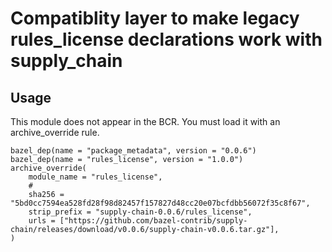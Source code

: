 # Compatiblity layer to make legacy rules_license declarations work with supply_chain


## Usage

This module does not appear in the BCR. You must load it with
an archive_override rule.

```
bazel_dep(name = "package_metadata", version = "0.0.6")
bazel_dep(name = "rules_license", version = "1.0.0")
archive_override(
    module_name = "rules_license",
    # 
    sha256 = "5bd0cc7594ea528fd28f98d82457f157827d48cc20e07bcfdbb56072f35c8f67",
    strip_prefix = "supply-chain-0.0.6/rules_license",
    urls = ["https://github.com/bazel-contrib/supply-chain/releases/download/v0.0.6/supply-chain-v0.0.6.tar.gz"],
)
```
